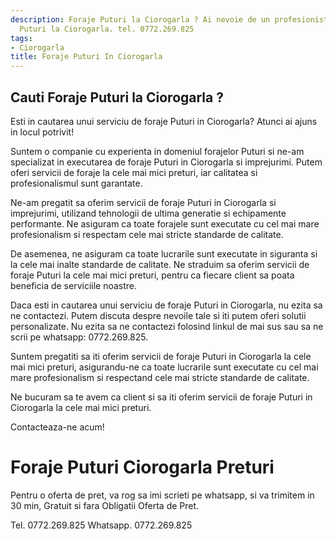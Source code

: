 ```yaml
---
description: Foraje Puturi la Ciorogarla ? Ai nevoie de un profesionist in Foraje
  Puturi la Ciorogarla. tel. 0772.269.825
tags:
- Ciorogarla
title: Foraje Puturi In Ciorogarla
---
```



## Cauti Foraje Puturi la Ciorogarla ?

Esti in cautarea unui serviciu de foraje Puturi in Ciorogarla? Atunci ai ajuns in locul potrivit! 

Suntem o companie cu experienta in domeniul forajelor Puturi si ne-am specializat in executarea de foraje Puturi in Ciorogarla si imprejurimi. Putem oferi servicii de foraje la cele mai mici preturi, iar calitatea si profesionalismul sunt garantate. 

Ne-am pregatit sa oferim servicii de foraje Puturi in Ciorogarla si imprejurimi, utilizand tehnologii de ultima generatie si echipamente performante. Ne asiguram ca toate forajele sunt executate cu cel mai mare profesionalism si respectam cele mai stricte standarde de calitate. 

De asemenea, ne asiguram ca toate lucrarile sunt executate in siguranta si la cele mai inalte standarde de calitate. Ne straduim sa oferim servicii de foraje Puturi la cele mai mici preturi, pentru ca fiecare client sa poata beneficia de serviciile noastre. 

Daca esti in cautarea unui serviciu de foraje Puturi in Ciorogarla, nu ezita sa ne contactezi. Putem discuta despre nevoile tale si iti putem oferi solutii personalizate. Nu ezita sa ne contactezi folosind linkul de mai sus sau sa ne scrii pe whatsapp: 0772.269.825. 

Suntem pregatiti sa iti oferim servicii de foraje Puturi in Ciorogarla la cele mai mici preturi, asigurandu-ne ca toate lucrarile sunt executate cu cel mai mare profesionalism si respectand cele mai stricte standarde de calitate. 

Ne bucuram sa te avem ca client si sa iti oferim servicii de foraje Puturi in Ciorogarla la cele mai mici preturi. 

Contacteaza-ne acum!

# Foraje Puturi Ciorogarla Preturi
Pentru o oferta de pret, va rog sa imi scrieti pe whatsapp, si va trimitem in 30 min, Gratuit si fara Obligatii Oferta de Pret.

Tel. 0772.269.825
Whatsapp. 0772.269.825